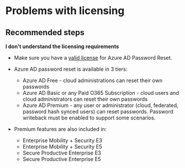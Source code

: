 <properties
    pageTitle="Problems with licensing"
    description="Top Tips from customers - Tip 1"
    service="microsoft.aad"
    resource="Microsoft_AAD_IAM"
    authors="gahug"
    displayOrder="24"
    selfHelpType="resource"
    resourceTags="sspr_passwordreset"
    cloudEnvironments="MoonCake"
	articleId="activedirectory-passwordmanagement-troubleshoot-0-mooncake"
/>

# Problems with licensing

## **Recommended steps**

**I don't understand the licensing requirements**

* Make sure you have a [valid license](https://www.azure.cn/pricing/details/active-directory/) for Azure AD Password Reset.

* Azure AD password reset is available in 3 tiers:

  * Azure AD Free - cloud administrations can reset their own passwords
  * Azure AD Basic or any Paid O365 Subscription - cloud users and cloud administrators can reset their own passwords
  * Azure AD Premium - any user or administrator (cloud, federated, password hash synced users) can reset passwords. Password writeback must be enabled to support some scenarios.


*  Premium features are also included in:

    * Enterprise Mobility + Security E3
    * Enterprise Mobility + Security E5
    * Secure Productive Enterprise E3
    * Secure Productive Enterprise E5
